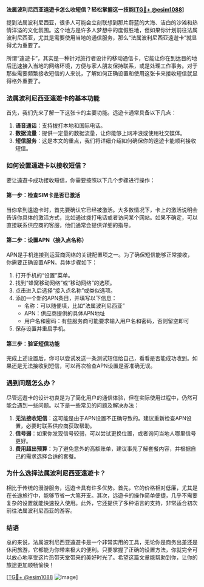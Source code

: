 **法属波利尼西亚遠遊卡怎么收短信？轻松掌握这一技能[[TG💪+ @esim1088](https://t.me/s/esim1088)]**

提到法属波利尼西亚，很多人可能会立刻联想到那片蔚蓝的大海、洁白的沙滩和热情洋溢的文化氛围。这个地方是许多人梦想中的度假胜地，但如果你计划前往法属波利尼西亚，尤其是需要使用当地的通信服务，那么“法属波利尼西亚遠遊卡”就显得尤为重要了。

所谓“遠遊卡”，其实是一种针对旅行者设计的移动通信卡，它能让你在到达目的地后迅速接入当地的网络环境，方便与家人朋友保持联系，或是处理工作事务。对于那些需要频繁接收短信的人来说，了解如何正确设置和使用这张卡来接收短信就显得格外重要了。

### 法属波利尼西亚遠遊卡的基本功能

首先，我们先来了解一下这张卡的主要功能。远遊卡通常具备以下几点：

1. **语音通话**：支持拨打本地和国际电话。
2. **数据流量**：提供一定量的数据流量，让你能够上网冲浪或使用社交媒体。
3. **短信服务**：这是本文的重点，我们将详细介绍如何确保你的遠遊卡能顺利接收短信。

### 如何设置遠遊卡以接收短信？

要让遠遊卡成功接收短信，你需要按照以下几个步骤进行操作：

#### 第一步：检查SIM卡是否已激活
当你拿到遠遊卡时，首先要确认它已经被激活。大多数情况下，卡上的激活说明会告诉你具体的激活方式，比如通过拨打电话或者访问某个网站。如果不确定，可以直接联系供应商的客服，他们通常会提供详细的指导。

#### 第二步：设置APN（接入点名称）
APN是手机连接到运营商网络的关键配置项之一。为了确保短信能够正常接收，你需要正确设置APN。具体步骤如下：

1. 打开手机的“设置”菜单。
2. 找到“蜂窝移动网络”或“移动网络”的选项。
3. 点击进入后选择“接入点名称”或类似选项。
4. 添加一个新的APN条目，并填写以下信息：
   - 名称：可以随便填，比如“法属波利尼西亚”
   - APN：供应商提供的具体APN地址
   - 用户名和密码：有些服务商可能要求输入用户名和密码，否则留空即可
5. 保存设置并重启手机。

#### 第三步：验证短信功能
完成上述设置后，你可以尝试发送一条测试短信给自己，看看是否能成功收到。如果还是无法接收到短信，可以再次检查APN设置是否准确无误。

### 遇到问题怎么办？

尽管远遊卡的设计初衷是为了简化用户的通信体验，但在实际使用过程中，仍然可能会遇到一些问题。以下是一些常见的问题及解决办法：

1. **无法接收短信**：这可能是由于APN设置不正确导致的。建议重新检查APN设置，必要时联系供应商获取帮助。
2. **信号弱**：如果你发现信号较弱，可以尝试更换位置，或者询问当地人哪里信号更好。
3. **费用超出预算**：为了避免意外的高额账单，建议事先了解套餐内容，并根据自己的需求选择合适的套餐。

### 为什么选择法属波利尼西亚遠遊卡？

相比于传统的漫游服务，远遊卡具有许多优势。首先，它的价格相对低廉，尤其是在长途旅行中，能够节省一大笔开支。其次，远遊卡的操作简单便捷，几乎不需要复杂的设置就能快速投入使用。此外，它还提供了多种语言的支持，非常适合初次前往法属波利尼西亚的游客。

### 结语

总的来说，法属波利尼西亚遠遊卡是一个非常实用的工具，无论你是商务出差还是休闲旅游，它都能为你带来极大的便利。只要掌握了正确的设置方法，你就完全可以放心地享受这片热带天堂带来的美好时光了。希望这篇文章能帮助到你，让你的旅途更加顺畅愉快！

[[TG💪+ @esim1088](https://t.me/s/esim1088) ![Image](https://i.postimg.cc/4NQfJmqS/Snipaste-2025-05-13-00-14-12.png)]